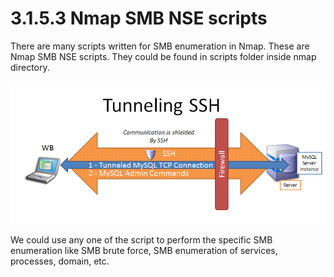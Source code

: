 # 3.1.5.3 Nmap SMB NSE scripts

There are many scripts written for SMB enumeration in Nmap. These are Nmap SMB NSE scripts. They could be found in scripts folder inside nmap directory.

![](../../../../.gitbook/assets/image%20%2824%29.png)

We could use any one of the script to perform the specific SMB enumeration like SMB brute force, SMB enumeration of services, processes, domain, etc.

